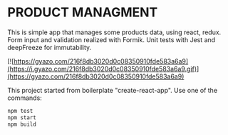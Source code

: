 # PRODUCT MANAGMENT

This is simple app that manages some products data, using react, redux. 
Form input and validation realized with Formik. 
Unit tests with Jest and deepFreeze for immutability. 

[![https://gyazo.com/216f8db3020d0c08350910fde583a6a9](https://i.gyazo.com/216f8db3020d0c08350910fde583a6a9.gif)](https://gyazo.com/216f8db3020d0c08350910fde583a6a9)

This project started from boilerplate "create-react-app". Use one of the commands: 
```bash
npm test
npm start 
npm build
```